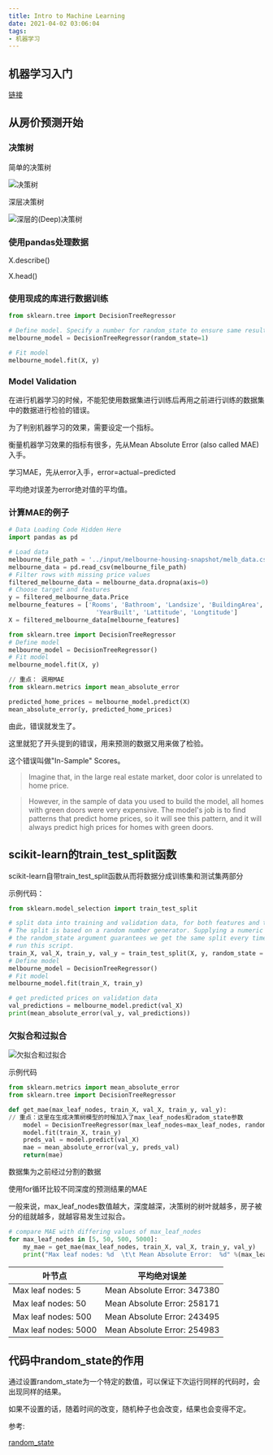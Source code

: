 ```yaml
---
title: Intro to Machine Learning
date: 2021-04-02 03:06:04
tags:
- 机器学习
---
```

## 机器学习入门

[链接](https://www.kaggle.com/learn/intro-to-machine-learning)

## 从房价预测开始

### 决策树

简单的决策树

![决策树](https://cdn.jsdelivr.net/gh/kiritosan/pic@master/img/%E5%86%B3%E7%AD%96%E6%A0%91.png)

深层决策树

![深层的(Deep)决策树](https://cdn.jsdelivr.net/gh/kiritosan/pic@master/img/%E6%B7%B1%E5%B1%82%E7%9A%84(Deep)%E5%86%B3%E7%AD%96%E6%A0%91.png)

### 使用pandas处理数据

X.describe()

X.head()

### 使用现成的库进行数据训练

```python
from sklearn.tree import DecisionTreeRegressor

# Define model. Specify a number for random_state to ensure same results each run
melbourne_model = DecisionTreeRegressor(random_state=1)

# Fit model
melbourne_model.fit(X, y)
```

### Model Validation

在进行机器学习的时候，不能犯使用数据集进行训练后再用之前进行训练的数据集中的数据进行检验的错误。

为了判别机器学习的效果，需要设定一个指标。

衡量机器学习效果的指标有很多，先从Mean Absolute Error (also called MAE)入手。

学习MAE，先从error入手，error=actual−predicted

平均绝对误差为error绝对值的平均值。

### 计算MAE的例子

```python
# Data Loading Code Hidden Here
import pandas as pd

# Load data
melbourne_file_path = '../input/melbourne-housing-snapshot/melb_data.csv'
melbourne_data = pd.read_csv(melbourne_file_path) 
# Filter rows with missing price values
filtered_melbourne_data = melbourne_data.dropna(axis=0)
# Choose target and features
y = filtered_melbourne_data.Price
melbourne_features = ['Rooms', 'Bathroom', 'Landsize', 'BuildingArea', 
                        'YearBuilt', 'Lattitude', 'Longtitude']
X = filtered_melbourne_data[melbourne_features]

from sklearn.tree import DecisionTreeRegressor
# Define model
melbourne_model = DecisionTreeRegressor()
# Fit model
melbourne_model.fit(X, y)
```

```python
// 重点： 调用MAE
from sklearn.metrics import mean_absolute_error

predicted_home_prices = melbourne_model.predict(X)
mean_absolute_error(y, predicted_home_prices)
```

由此，错误就发生了。

这里就犯了开头提到的错误，用来预测的数据又用来做了检验。

这个错误叫做"In-Sample" Scores。

> Imagine that, in the large real estate market, door color is unrelated to home price.

> However, in the sample of data you used to build the model, all homes with green doors were very expensive. The model's job is to find patterns that predict home prices, so it will see this pattern, and it will always predict high prices for homes with green doors.

##  scikit-learn的train_test_split函数

scikit-learn自带train_test_split函数从而将数据分成训练集和测试集两部分

示例代码：

```python
from sklearn.model_selection import train_test_split

# split data into training and validation data, for both features and target
# The split is based on a random number generator. Supplying a numeric value to
# the random_state argument guarantees we get the same split every time we
# run this script.
train_X, val_X, train_y, val_y = train_test_split(X, y, random_state = 0)
# Define model
melbourne_model = DecisionTreeRegressor()
# Fit model
melbourne_model.fit(train_X, train_y)

# get predicted prices on validation data
val_predictions = melbourne_model.predict(val_X)
print(mean_absolute_error(val_y, val_predictions))
```

### 欠拟合和过拟合

![欠拟合和过拟合](https://cdn.jsdelivr.net/gh/kiritosan/pic@master/img/underfitting%20and%20overfitting.png)

示例代码

```python
from sklearn.metrics import mean_absolute_error
from sklearn.tree import DecisionTreeRegressor

def get_mae(max_leaf_nodes, train_X, val_X, train_y, val_y):
// 重点：这里在生成决策树模型的时候加入了max_leaf_nodes和radom_state参数
    model = DecisionTreeRegressor(max_leaf_nodes=max_leaf_nodes, random_state=0)
    model.fit(train_X, train_y)
    preds_val = model.predict(val_X)
    mae = mean_absolute_error(val_y, preds_val)
    return(mae)
```

数据集为之前经过分割的数据

使用for循环比较不同深度的预测结果的MAE

一般来说，max_leaf_nodes数值越大，深度越深，决策树的树叶就越多，房子被分的组就越多，就越容易发生过拟合。

```python
# compare MAE with differing values of max_leaf_nodes
for max_leaf_nodes in [5, 50, 500, 5000]:
    my_mae = get_mae(max_leaf_nodes, train_X, val_X, train_y, val_y)
    print("Max leaf nodes: %d  \t\t Mean Absolute Error:  %d" %(max_leaf_nodes, my_mae))
```

| 叶节点              | 平均绝对误差            |
| ---------------------- | ----------------------------- |
| Max leaf nodes: 5      |  Mean Absolute Error:  347380 |
| Max leaf nodes: 50     |  Mean Absolute Error:  258171 |
| Max leaf nodes: 500    |  Mean Absolute Error:  243495 |
| Max leaf nodes: 5000   |  Mean Absolute Error:  254983 |







## 代码中random_state的作用

通过设置random_state为一个特定的数值，可以保证下次运行同样的代码时，会出现同样的结果。

如果不设置的话，随着时间的改变，随机种子也会改变，结果也会变得不定。

参考:

[random_state](https://www.jianshu.com/p/4deb2cb2502f)